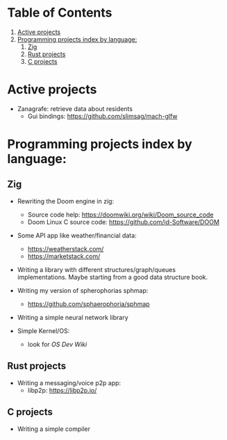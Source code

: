 
# Table of Contents

1.  [Active projects](#org0823526)
2.  [Programming projects index by language:](#org50e8d3c)
    1.  [Zig](#orgd5e4e1d)
    2.  [Rust projects](#org944d2f5)
    3.  [C projects](#org4d3398b)


<a id="org0823526"></a>

# Active projects

-   Zanagrafe: retrieve data about residents
    -   Gui bindings: <https://github.com/slimsag/mach-glfw>


<a id="org50e8d3c"></a>

# Programming projects index by language:


<a id="orgd5e4e1d"></a>

## Zig

-   Rewriting the Doom engine in zig:
    -   Source code help:
        <https://doomwiki.org/wiki/Doom_source_code>
    -   Doom Linux C source code:
        <https://github.com/id-Software/DOOM>

-   Some API app like weather/financial data:
    -   <https://weatherstack.com/>
    -   <https://marketstack.com/>

-   Writing a library with different structures/graph/queues
    implementations. Maybe starting from a good data structure
    book.

-   Writing my version of spherophorias sphmap:
    -   <https://github.com/sphaerophoria/sphmap>

-   Writing a simple neural network library

-   Simple Kernel/OS:
    -   look for *OS Dev Wiki*


<a id="org944d2f5"></a>

## Rust projects

-   Writing a messaging/voice p2p app:
    -   libp2p: <https://libp2p.io/>


<a id="org4d3398b"></a>

## C projects

-   Writing a simple compiler

